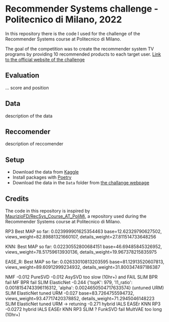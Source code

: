 # Recommender Systems challenge - Politecnico di Milano, 2022
In this repository there is the code I used for the challenge of the Recommender Systems course at Politecnico di Milano.

The goal of the competition was to create the recommender system TV programs by providing 10 recommended products to each target user.
[Link to the official website of the challenge](https://www.kaggle.com/competitions/recommender-system-2022-challenge-polimi)

## Evaluation
... score and position

## Data
description of the data

## Reccomender
description of reccomender

## Setup
- Download the data from [Kaggle](https://www.kaggle.com/competitions/recommender-system-2022-challenge-polimi/data)
- Install packages with [Poetry](https://python-poetry.org/docs/basic-usage/#installing-dependencies)
- Download the data in the `Data` folder from [the challange webpage](https://www.kaggle.com/competitions/recommender-system-2022-challenge-polimi/data)

## Credits
The code in this repository is inspired by [MaurizioFD/RecSys_Course_AT_PoliMi](https://github.com/MaurizioFD/RecSys_Course_AT_PoliMi), a repository used during the Recommender Systems course at Politecnico di Milano.


RP3 Best MAP so far: 0.023999901625354463
base=12.62329790627502, views_weight=82.89881321660107, details_weight=27.811514733648256

KNN: Best MAP so far: 0.02230552800684151
base=46.69485845326952, views_weight=78.51759613930136, details_weight=19.967378215835975

EASE_R: Best MAP so far: 0.02633010813203595
base=81.12913520607813, views_weight=89.60912999234932, details_weight=31.800347497186387


NMF -0.012
PureSVD -0.012
AsySVD too slow (10hr+) and FAIL
SLIM BPR fail
MF BPR fail
SLIM ElasticNet -0.244 {'topK': 979, 'l1_ratio': 0.0018154743396116312, 'alpha': 0.0024650504717633574} (untuned URM)
SLIM ElasticNet tuned URM -0.027 base=83.7264755594732, views_weight=93.47717420378852, details_weight=71.2945046148223 
SLIM ElasticNet tuned URM -> retuning -0.271
hybrid IALS EASEr KNN RP3 -0.0272
hybrid IALS EASEr KNN RP3 SLIM ?
FunkSVD fail
MultVAE too long (10hr+)
